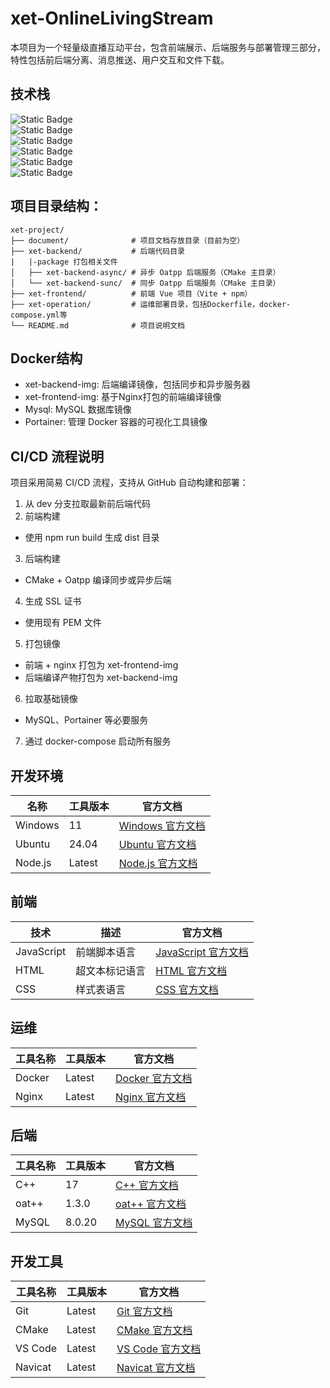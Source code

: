 # xet-OnlineLivingStream

本项目为一个轻量级直播互动平台，包含前端展示、后端服务与部署管理三部分，特性包括前后端分离、消息推送、用户交互和文件下载。

## 技术栈

![Static Badge](https://img.shields.io/badge/Oatpp-blue?style=social&logo=oatpp&logoColor=%23000000)  
![Static Badge](https://img.shields.io/badge/Mysql%20Connector%2FC%2B%2B-blue?style=social&logo=mysql&logoColor=%2304479C)  
![Static Badge](https://img.shields.io/badge/Nginx-blue?style=social&logo=nginx&logoColor=%23009688)  
![Static Badge](https://img.shields.io/badge/Docker-blue?style=social&logo=docker&logoColor=%23009688)  
![Static Badge](https://img.shields.io/badge/Vue%2BVite-blue?style=social&logo=vuedotjs&logoColor=%2341B883)  
![Static Badge](https://img.shields.io/badge/Node.js-blue?style=social&logo=nodedotjs&logoColor=%23339933)  

## 项目目录结构：

```
xet-project/
├── document/              # 项目文档存放目录（目前为空）
├── xet-backend/           # 后端代码目录
|   |-package 打包相关文件
│   ├── xet-backend-async/ # 异步 Oatpp 后端服务（CMake 主目录）
│   └── xet-backend-sunc/  # 同步 Oatpp 后端服务（CMake 主目录）
├── xet-frontend/          # 前端 Vue 项目（Vite + npm）
├── xet-operation/         # 运维部署目录，包括Dockerfile，docker-compose.yml等
└── README.md              # 项目说明文档
```

## Docker结构

- xet-backend-img: 后端编译镜像，包括同步和异步服务器
- xet-frontend-img: 基于Nginx打包的前端编译镜像
- Mysql: MySQL 数据库镜像
- Portainer: 管理 Docker 容器的可视化工具镜像

## CI/CD 流程说明

项目采用简易 CI/CD 流程，支持从 GitHub 自动构建和部署：

1. 从 dev 分支拉取最新前后端代码
2. 前端构建
  - 使用 npm run build 生成 dist 目录
3. 后端构建
  - CMake + Oatpp 编译同步或异步后端
4. 生成 SSL 证书
  - 使用现有 PEM 文件
5. 打包镜像
  - 前端 + nginx 打包为 xet-frontend-img
  - 后端编译产物打包为 xet-backend-img
6. 拉取基础镜像
  - MySQL、Portainer 等必要服务
7. 通过 docker-compose 启动所有服务

## 开发环境

| 名称 | 工具版本 | 官方文档 |
|----------|----------|----------|
| Windows  | 11       | [Windows 官方文档](https://learn.microsoft.com/en-us/windows/) |
| Ubuntu   | 24.04    | [Ubuntu 官方文档](https://ubuntu.com/) |
| Node.js  | Latest   | [Node.js 官方文档](https://nodejs.org/) |

## 前端

| 技术     | 描述     | 官方文档 |
|----------|----------|----------|
| JavaScript | 前端脚本语言 | [JavaScript 官方文档](https://developer.mozilla.org/en-US/docs/Web/JavaScript) |
| HTML     | 超文本标记语言 | [HTML 官方文档](https://developer.mozilla.org/en-US/docs/Web/HTML) |
| CSS      | 样式表语言 | [CSS 官方文档](https://developer.mozilla.org/en-US/docs/Web/CSS) |

## 运维

| 工具名称 | 工具版本 | 官方文档 |
|----------|----------|----------|
| Docker   | Latest   | [Docker 官方文档](https://docs.docker.com/) |
| Nginx    | Latest   | [Nginx 官方文档](https://nginx.org/en/docs/) |

## 后端

| 工具名称 | 工具版本 | 官方文档 |
|----------|----------|----------|
| C++      | 17       | [C++ 官方文档](https://en.cppreference.com/w/) |
| oat++    | 1.3.0    | [oat++ 官方文档](https://oatpp.io/) |
| MySQL    | 8.0.20   | [MySQL 官方文档](https://dev.mysql.com/doc/) |

## 开发工具

| 工具名称 | 工具版本 | 官方文档 |
|----------|----------|----------|
| Git      | Latest   | [Git 官方文档](https://git-scm.com/doc) |
| CMake    | Latest   | [CMake 官方文档](https://cmake.org/documentation/) |
| VS Code  | Latest   | [VS Code 官方文档](https://code.visualstudio.com/docs) |
| Navicat  | Latest   | [Navicat 官方文档](https://www.navicat.com/en/manual) |